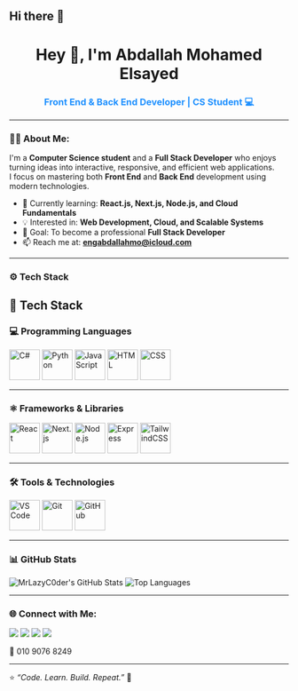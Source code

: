 ## Hi there 👋
<h1 align="center">Hey 👋, I'm Abdallah Mohamed Elsayed</h1>
<h3 align="center" style="color:#1E90FF">Front End & Back End Developer | CS Student 💻</h3>

---

### 👨‍💻 About Me:
I'm a **Computer Science student** and a **Full Stack Developer** who enjoys turning ideas into interactive, responsive, and efficient web applications.  
I focus on mastering both **Front End** and **Back End** development using modern technologies.

- 🌱 Currently learning: **React.js, Next.js, Node.js, and Cloud Fundamentals**  
- 💡 Interested in: **Web Development, Cloud, and Scalable Systems**  
- 🎯 Goal: To become a professional **Full Stack Developer**  
- 📫 Reach me at: **engabdallahmo@icloud.com**

---

### ⚙️ Tech Stack

## 🧰 Tech Stack

### 💻 Programming Languages  
<p align="left">
  <img src="https://cdn.jsdelivr.net/gh/devicons/devicon/icons/csharp/csharp-original.svg" alt="C#" width="55" height="55"/>
  <img src="https://cdn.jsdelivr.net/gh/devicons/devicon/icons/python/python-original.svg" alt="Python" width="55" height="55"/>
  <img src="https://cdn.jsdelivr.net/gh/devicons/devicon/icons/javascript/javascript-original.svg" alt="JavaScript" width="55" height="55"/>
  <img src="https://cdn.jsdelivr.net/gh/devicons/devicon/icons/html5/html5-original.svg" alt="HTML" width="55" height="55"/>
  <img src="https://cdn.jsdelivr.net/gh/devicons/devicon/icons/css3/css3-original.svg" alt="CSS" width="55" height="55"/>
</p>

---

### ⚛️ Frameworks & Libraries  
<p align="left">
  <img src="https://cdn.jsdelivr.net/gh/devicons/devicon/icons/react/react-original.svg" alt="React" width="55" height="55"/>
  <img src="https://cdn.jsdelivr.net/gh/devicons/devicon/icons/nextjs/nextjs-original.svg" alt="Next.js" width="55" height="55"/>
  <img src="https://cdn.jsdelivr.net/gh/devicons/devicon/icons/nodejs/nodejs-original.svg" alt="Node.js" width="55" height="55"/>
  <img src="https://cdn.jsdelivr.net/gh/devicons/devicon/icons/express/express-original.svg" alt="Express" width="55" height="55"/>
  <img src="https://cdn.jsdelivr.net/gh/devicons/devicon/icons/tailwindcss/tailwindcss-original.svg" alt="TailwindCSS" width="55" height="55"/>
</p>

---

### 🛠️ Tools & Technologies  
<p align="left">
  <img src="https://cdn.jsdelivr.net/gh/devicons/devicon/icons/vscode/vscode-original.svg" alt="VS Code" width="55" height="55"/>
  <img src="https://cdn.jsdelivr.net/gh/devicons/devicon/icons/git/git-original.svg" alt="Git" width="55" height="55"/>
  <img src="https://cdn.jsdelivr.net/gh/devicons/devicon/icons/github/github-original-wordmark.svg" alt="GitHub" width="55" height="55"/>
</p>

---

### 📊 GitHub Stats
![MrLazyC0der's GitHub Stats](https://github-readme-stats.vercel.app/api?username=MrLazyC0der&show_icons=true&theme=tokyonight)
![Top Languages](https://github-readme-stats.vercel.app/api/top-langs/?username=MrLazyC0der&layout=compact&theme=tokyonight)

---

### 🌐 Connect with Me:
<a href="mailto:engabdallahmo@icloud.com"><img  src="https://img.shields.io/badge/Email-D14836?style=for-the-badge&logo=gmail&logoColor=white"/></a>
<a href="https://github.com/MrLazyC0der"><img src="https://img.shields.io/badge/GitHub-181717?style=for-the-badge&logo=github"/></a>
<a href="https://www.linkedin.com/in/engabdallahmohamed/"><img src="https://img.shields.io/badge/LinkedIn-0A66C2?style=for-the-badge&logo=linkedin&logoColor=white"/></a>
<a href="https://www.facebook.com/abdallah.mohamed.712132"><img src="https://img.shields.io/badge/Facebook-3D82ED?style=for-the-badge&logo=facebook&logoColor=white"/></a>

📱 010 9076 8249

---

⭐ *“Code. Learn. Build. Repeat.”* 🚀

<!--
**MrLazyC0der/MrLazyC0der** is a ✨ _special_ ✨ repository because its `README.md` (this file) appears on your GitHub profile.

Here are some ideas to get you started:

- 🔭 I’m currently working on ...
- 🌱 I’m currently learning ...
- 👯 I’m looking to collaborate on ...
- 🤔 I’m looking for help with ...
- 💬 Ask me about ...
- 📫 How to reach me: ...
- 😄 Pronouns: ...
- ⚡ Fun fact: ...
-->
